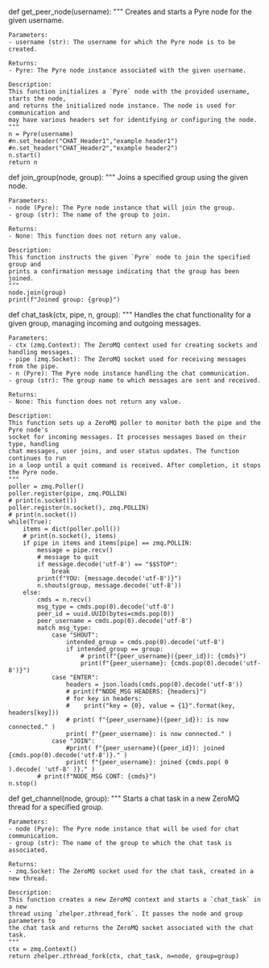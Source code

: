 def get_peer_node(username):
    """
    Creates and starts a Pyre node for the given username.

    Parameters:
    - username (str): The username for which the Pyre node is to be created.

    Returns:
    - Pyre: The Pyre node instance associated with the given username.

    Description:
    This function initializes a `Pyre` node with the provided username, starts the node, 
    and returns the initialized node instance. The node is used for communication and 
    may have various headers set for identifying or configuring the node.
    """
    n = Pyre(username)
    #n.set_header("CHAT_Header1","example header1")
    #n.set_header("CHAT_Header2","example header2")
    n.start()
    return n
def join_group(node, group):
    """
    Joins a specified group using the given node.

    Parameters:
    - node (Pyre): The Pyre node instance that will join the group.
    - group (str): The name of the group to join.

    Returns:
    - None: This function does not return any value.

    Description:
    This function instructs the given `Pyre` node to join the specified group and 
    prints a confirmation message indicating that the group has been joined.
    """
    node.join(group)
    print(f"Joined group: {group}")
def chat_task(ctx, pipe, n, group):
    """
    Handles the chat functionality for a given group, managing incoming and outgoing messages.

    Parameters:
    - ctx (zmq.Context): The ZeroMQ context used for creating sockets and handling messages.
    - pipe (zmq.Socket): The ZeroMQ socket used for receiving messages from the pipe.
    - n (Pyre): The Pyre node instance handling the chat communication.
    - group (str): The group name to which messages are sent and received.

    Returns:
    - None: This function does not return any value.

    Description:
    This function sets up a ZeroMQ poller to monitor both the pipe and the Pyre node's 
    socket for incoming messages. It processes messages based on their type, handling 
    chat messages, user joins, and user status updates. The function continues to run 
    in a loop until a quit command is received. After completion, it stops the Pyre node.
    """
    poller = zmq.Poller()
    poller.register(pipe, zmq.POLLIN)
    # print(n.socket())
    poller.register(n.socket(), zmq.POLLIN)
    # print(n.socket())
    while(True):
        items = dict(poller.poll())
        # print(n.socket(), items)
        if pipe in items and items[pipe] == zmq.POLLIN:
            message = pipe.recv()
            # message to quit
            if message.decode('utf-8') == "$$STOP":
                break
            print(f"YOU: {message.decode('utf-8')}")
            n.shouts(group, message.decode('utf-8'))
        else:
            cmds = n.recv()
            msg_type = cmds.pop(0).decode('utf-8')
            peer_id = uuid.UUID(bytes=cmds.pop(0))
            peer_username = cmds.pop(0).decode('utf-8')
            match msg_type:
                case "SHOUT":
                    intended_group = cmds.pop(0).decode('utf-8')
                    if intended_group == group:
                        # print(f"{peer_username}({peer_id}): {cmds}")
                        print(f"{peer_username}: {cmds.pop(0).decode('utf-8')}")
                case "ENTER":
                    headers = json.loads(cmds.pop(0).decode('utf-8'))
                    # print(f"NODE_MSG HEADERS: {headers}")
                    # for key in headers:
                    #    print("key = {0}, value = {1}".format(key, headers[key]))
                    # print( f"{peer_username}({peer_id}): is now connected." )
                    print( f"{peer_username}: is now connected." )
                case "JOIN":
                    #print( f"{peer_username}({peer_id}): joined {cmds.pop(0).decode('utf-8')}." )
                    print( f"{peer_username}: joined {cmds.pop( 0 ).decode( 'utf-8' )}." )
            # print(f"NODE_MSG CONT: {cmds}")
    n.stop()
def get_channel(node, group):
    """
    Starts a chat task in a new ZeroMQ thread for a specified group.

    Parameters:
    - node (Pyre): The Pyre node instance that will be used for chat communication.
    - group (str): The name of the group to which the chat task is associated.

    Returns:
    - zmq.Socket: The ZeroMQ socket used for the chat task, created in a new thread.

    Description:
    This function creates a new ZeroMQ context and starts a `chat_task` in a new 
    thread using `zhelper.zthread_fork`. It passes the node and group parameters to 
    the chat task and returns the ZeroMQ socket associated with the chat task.
    """
    ctx = zmq.Context()
    return zhelper.zthread_fork(ctx, chat_task, n=node, group=group)
